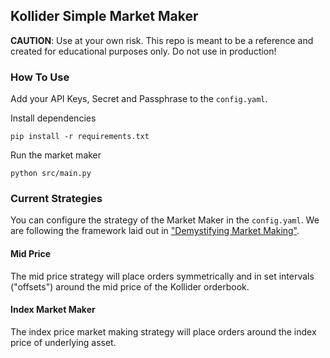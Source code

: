 ## Kollider Simple Market Maker

**CAUTION**: Use at your own risk. This repo is meant to be a reference and created for educational purposes only. Do not use in production!

### How To Use

Add your API Keys, Secret and Passphrase to the `config.yaml`.

Install dependencies
```
pip install -r requirements.txt
```

Run the market maker
```
python src/main.py
```

### Current Strategies

You can configure the strategy of the Market Maker in the `config.yaml`. We are following the framework laid out in ["Demystifying Market Making"](https://kollider.medium.com/long-story-short-demystifying-market-making-98efe4f709da).

#### Mid Price

The mid price strategy will place orders symmetrically and in set intervals ("offsets") around the mid price of the Kollider orderbook.

#### Index Market Maker

The index price market making strategy will place orders around the index price of underlying asset.

